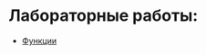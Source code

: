 # Лабораторные работы:
- [Функции](https://github.com/Lazarenko-Alexandr/ITMO-magister/blob/master/Functions.md)
